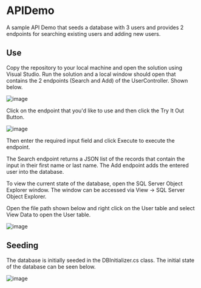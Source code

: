 # APIDemo

A sample API Demo that seeds a database with 3 users and provides 2 endpoints for searching existing users and adding new users.

## Use

Copy the repository to your local machine and open the solution using Visual Studio. Run the solution and a local window should open that contains the 2 endpoints (Search and Add) of the UserController. Shown below.

![image](https://user-images.githubusercontent.com/54779892/121532514-071ccb80-c9c5-11eb-9986-3543c6b525d7.png)

Click on the endpoint that you'd like to use and then click the Try It Out Button.

![image](https://user-images.githubusercontent.com/54779892/121533847-48fa4180-c9c6-11eb-9027-1d288f7b7817.png)

Then enter the required input field and click Execute to execute the endpoint.

The Search endpoint returns a JSON list of the records that contain the input in their first name or last name. The Add endpoint adds the entered user into the database.

To view the current state of the database, open the SQL Server Object Explorer window. The window can be accessed via View -> SQL Server Object Explorer. 

Open the file path shown below and right click on the User table and select View Data to open the User table.

![image](https://user-images.githubusercontent.com/54779892/121533479-ee60e580-c9c5-11eb-86db-8d0e967b409a.png)


## Seeding

The database is initially seeded in the DBInitializer.cs class. The initial state of the database can be seen below.

![image](https://user-images.githubusercontent.com/54779892/121533120-9629e380-c9c5-11eb-843e-ebfd98659eaf.png)



